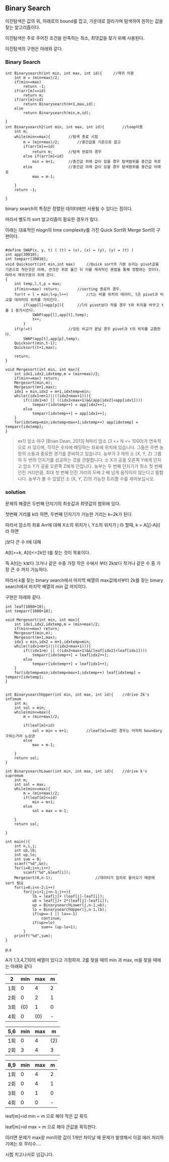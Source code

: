 ## Binary Search

이진탐색은 값의 위, 아래로의 bound를 잡고, 가운데로 잘라가며 탐색하여 원하는 값을 찾는 알고리즘이다.

이진탐색은 주로 주어진 조건을 만족하는 최소, 최댓값을 찾기 위해 사용된다.

이진탐색의 구현은 아래와 같다.

### Binary Search
```
int Binarysearch(int min, int max, int id){		//재귀 이용
	int m = (min+max)/2;
	if(min>=max)
		return -1;
	if(arr[m]==id)
		return m;
	if(arr[m]<id)
		return Binarysearch(m+1,max,id);
	else
		return Binarysearch(min,m,id);

}
int Binarysearch2(int min, int max, int id){		//loop이용
	int m;
	while(min<=max){		//탐색 종료 시점
		m = (min+max)/2;		//중간값을 기준으로 잡고
		if(arr[m]==id)
			return m;		//탐색 완료의 경우
		else if(arr[m]<id)
			min = m+1;		//중간값 위에 값이 있을 경우 탐색범위를 중간값 위로
		else				//중간값 아래 값이 있을 경우 탐색범위를 중간값 아래로
			max = m-1;

	}	
	return -1;

}
```


binary search의 특징은 정렬된 데이터에만 사용될 수 있다는 점이다. 

따라서 별도의 sort 알고리즘이 필요한 경우가 많다.

아래는 대표적인 nlogn의 time complexity를 가진 Quick Sort와 Merge Sort의 구현이다.


```

#define SWAP(x, y, t) ( (t) = (x), (x) = (y), (y) = (t) )
int app[30010];
int temparr[30010];
void Quicksort(int min,int max)		//Quick sort의 기본 논리는 pivot값을 기준으로 작은것은 아래, 큰것은 위로 옮긴 뒤 이를 재귀적인 용법을 통해 정렬하는 것이다. 따라서 재귀구문이 뒤에 온다.
{
	int temp,l,t,p = max;
	if(min>=max) return;		//sorting 종료의 경우.
	for(t = l = min;l<p;l++)		//t는 바꿀 위치의 데이터, l은 pivot과 비교할 데이터의 위치를 가리킨다.
		if(app[l]<app[p]){		//l이 pivot보다 작을 경우 t와 위치을 바꾸고 t를 1 증가시킨다.
			SWAP(app[l],app[t],temp);
			t++;
		}
	if(p!=t)				//모든 비교가 끝날 경우 pivot과 t의 위치를 교환한다.
		SWAP(app[t],app[p],temp);
	Quicksort(min,t-1);
	Quicksort(t+1,max);

	return;
}

void Mergesort(int min, int max){
	int idx1,idx2,idxtemp,m = (min+max)/2;
	if(min>=max) return;
	Mergesort(min,m);
	Mergesort(m+1,max);
	idx1 = min,idx2 = m+1,idxtemp=min;
	while((idx1<m+1)||((idx2<max+1))){
		if((idx1>m) || ((idx2<max+1)&&(app[idx2]<app[idx1])))
			temparr[idxtemp++] = app[idx2++];
		else
			temparr[idxtemp++] = app[idx1++];
	}
	for(idxtemp=min;idxtemp<max+1;idxtemp++) app[idxtemp] = temparr[idxtemp];
}
```

>ex1) 암소 야구 [Brian Dean, 2013]
>N마리 암소 (3 <= N <= 1000)가 연속적으로 서 있으며, 각각은 숫자에 해당하는 좌표에 위치에 있습니다.
>그들은 주변 농장의 소들과 중요한 경기를 준비하고 있습니다. 농부가 3 개의 소 (X, Y, Z) 그룹이 두 번의 던지기를 성공하는 것을 관찰합니다. 
>소 X가 공을 오른쪽 Y에게  던지고 암소 Y가 공을 오른쪽 Z에게 던집니다. 농부는 두 번째 던지기가 최소 첫 번째 던진 거리만큼, 최대 첫 번째 던진 거리의 두배 2 배 넘게 움직이지 않는다고 말합니다. 농부가 볼 수 있었던 소 (X, Y, Z)의 가능한 트리플 수를 세어보십시오.


### solution

문제의 해결은 두번째 던지기의 최솟값과 최댓값의 범위에 있다. 

첫번째 거리를 k라 하면, 두번째 던지기가 가능한 거리는 k~2k가 된다. 

따라서 암소의 좌표 Arr에 대해 X소의 위치가 i, Y소의 위치가 j 라 할때, k = A[j]-A[i]라 하면

j보다 큰 수 t에 대해

A[t]>=k, A[t]<=2k인 t를 찾는 것이 목표이다.

즉 A[t]는 k보다 크거나 같은 수중 가장 작은 수에서 부터 2k보다 작거나 같은 수 중 가장 큰 수 까지 가능하다.

따라서 k를 찾는 binary search에서 마지막 배열의 max값에서부터 2k를 찾는 binary search에서 마지막 배열의 min 값 까지이다.

구현은 아래와 같다.

```
int leaf[1000+10];
int temparr[1000+10];

void Mergesort(int min, int max){
	int idx1,idx2,idxtemp,m = (min+max)/2;
	if(min>=max) return;
	Mergesort(min,m);
	Mergesort(m+1,max);
	idx1 = min,idx2 = m+1,idxtemp=min;
	while((idx1<m+1)||((idx2<max+1))){
		if((idx1>m) || ((idx2<max+1)&&(leaf[idx2]<leaf[idx1])))
			temparr[idxtemp++] = leaf[idx2++];
		else
			temparr[idxtemp++] = leaf[idx1++];
	}
	for(idxtemp=min;idxtemp<max+1;idxtemp++) leaf[idxtemp] = temparr[idxtemp];
}


int BinarysearchUpper(int min, int max, int id){	//drive 2k's infimum
	int m;
	int sol = min;
	while(min<=max){
		m = (min+max)/2;
		
		if(leaf[m]<id)					
			sol = min = m+1;		//leaf[m]==d인 경우는 어차피 boundary 구하는거라 노상관
		else
			max = m-1;

	}	
	return sol;
}

int BinarysearchLower(int min, int max, int id){	//drive k's supremum
	int m;
	int sol = max;
	while(min<=max){
		m = (min+max)/2;
		if(leaf[m]<=id)
			min = m+1;
		else
			sol = max = m-1;

	}	
	return sol;

}

int main(){
	int n,i,j;
	int ub,lb;
	int up,lo;
	int sum = 0;
	scanf("%d",&n);
	for(i=0;i<n;i++)
		scanf("%d",&leaf[i]);
	Mergesort(0,n-1);					//데이터가 임의로 들어오기 때문에 sort 필요
	for(i=0;i<n-2;i++)
		for(j=i+1;j<n-1;j++){
			lb = leaf[j]+ (leaf[j]-leaf[i]);	
			ub = leaf[j]+ 2*(leaf[j]-leaf[i]);
			up = BinarysearchLower(j,n-1,ub);	
			lo = BinarysearchUpper(j,n-1,lb);
			if(up==-1 || lo==-1)
				continue;
			if(up>=lo)
				sum+= (up-lo+1);
		}
	printf("%d",sum);
}

```


p.s


A가 1,3,4,7,10의 배열이 있다고 가정하자. 2를 찾을 때의 min 과 max, m을 찾을 때에는 아래와 같다


| 2 | min  | max | m |
|---|------|-----|---|
|1회| 0    | 4   | 2 |
|2회| 0    | 2   | 1 |
|3회| (0)  | 1   | 0 |
|4회| 0    | (0) | - |  

|5,6| min  | max | m |
|---|------|-----|---|
|1회|  0   | 4   |(2)|
|2회|  3   | 4   | 3 |


|8,9| min  | max | m |
|---|------|-----|---|
|1회| 0    | 4   | 2 |
|2회| 0    | 4   | 1 |
|3회| 0    | 1   | 0 |
|4회| 0    | 0   | - |  

leaf[m]<id  min =  m 으로 해야 작은 값 획득

leaf[m]>id max = m 으로 해야 큰값을 획득한다.

이러면 문제가 max랑 min이랑 값이 1개만 차이날 때 문제가 발생해서 이걸 에러 처리하기에는 또 무리수....

 시험 치고나서로 넘깁니다.

